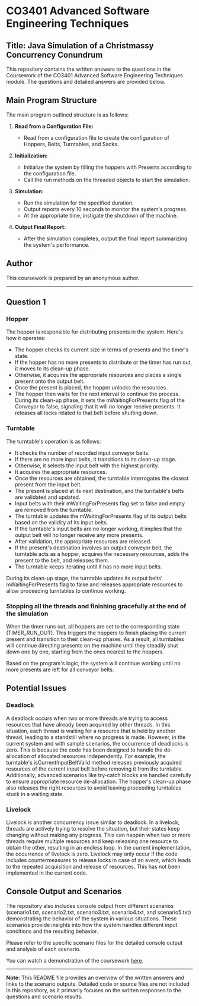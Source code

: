 # CO3401 Advanced Software Engineering Techniques

## Title: Java Simulation of a Christmassy Concurrency Conundrum

This repository contains the written answers to the questions in the Coursework of the CO3401 Advanced Software Engineering Techniques module. The questions and detailed answers are provided below.

## Main Program Structure

The main program outlined structure is as follows:

1. **Read from a Configuration File:**
   - Read from a configuration file to create the configuration of Hoppers, Belts, Turntables, and Sacks.

2. **Initialization:**
   - Initialize the system by filling the hoppers with Presents according to the configuration file.
   - Call the run methods on the threaded objects to start the simulation.

3. **Simulation:**
   - Run the simulation for the specified duration.
   - Output reports every 10 seconds to monitor the system's progress.
   - At the appropriate time, instigate the shutdown of the machine.

4. **Output Final Report:**
   - After the simulation completes, output the final report summarizing the system's performance.

## Author
This coursework is prepared by an anonymous author.

---

## Question 1

### Hopper
The hopper is responsible for distributing presents in the system. Here's how it operates:

- The hopper checks its current size in terms of presents and the timer's state.
- If the hopper has no more presents to distribute or the timer has run out, it moves to its clean-up phase.
- Otherwise, it acquires the appropriate resources and places a single present onto the output belt.
- Once the present is placed, the hopper unlocks the resources.
- The hopper then waits for the next interval to continue the process.
During its clean-up phase, it sets the mWaitingForPresents flag of the Conveyor to false, signaling that it will no longer receive presents. It releases all locks related to that belt before shutting down.

### Turntable
The turntable's operation is as follows:

- It checks the number of recorded input conveyor belts.
- If there are no more input belts, it transitions to its clean-up stage.
- Otherwise, it selects the input belt with the highest priority.
- It acquires the appropriate resources.
- Once the resources are obtained, the turntable interrogates the closest present from the input belt.
- The present is placed at its next destination, and the turntable's belts are validated and updated.
- Input belts with their mWaitingForPresents flag set to false and empty are removed from the turntable.
- The turntable updates the mWaitingForPresents flag of its output belts based on the validity of its input belts.
- If the turntable's input belts are no longer working, it implies that the output belt will no longer receive any more presents.
- After validation, the appropriate resources are released.
- If the present's destination involves an output conveyor belt, the turntable acts as a hopper, acquires the necessary resources, adds the present to the belt, and releases them.
- The turntable keeps iterating until it has no more input belts.

During its clean-up stage, the turntable updates its output belts' mWaitingForPresents flag to false and releases appropriate resources to allow proceeding turntables to continue working.

### Stopping all the threads and finishing gracefully at the end of the simulation
When the timer runs out, all hoppers are set to the corresponding state (TIMER_RUN_OUT). This triggers the hoppers to finish placing the current present and transition to their clean-up phases. As a result, all turntables will continue directing presents on the machine until they steadily shut down one by one, starting from the ones nearest to the hoppers.

Based on the program's logic, the system will continue working until no more presents are left for all conveyor belts.


## Potential Issues

### Deadlock
A deadlock occurs when two or more threads are trying to access resources that have already been acquired by other threads. In this situation, each thread is waiting for a resource that is held by another thread, leading to a standstill where no progress is made. However, in the current system and with sample scenarios, the occurrence of deadlocks is zero. This is because the code has been designed to handle the de-allocation of allocated resources independently. For example, the turntable's isCurrentInputBeltValid method releases previously acquired resources of the current input belt before removing it from the turntable. Additionally, advanced scenarios like try-catch blocks are handled carefully to ensure appropriate resource de-allocation. The hopper's clean-up phase also releases the right resources to avoid leaving proceeding turntables stuck in a waiting state.

### Livelock
Livelock is another concurrency issue similar to deadlock. In a livelock, threads are actively trying to resolve the situation, but their states keep changing without making any progress. This can happen when two or more threads require multiple resources and keep releasing one resource to obtain the other, resulting in an endless loop. In the current implementation, the occurrence of livelock is zero. Livelock may only occur if the code includes countermeasures to release locks in case of an event, which leads to the repeated acquisition and release of resources. This has not been implemented in the current code.

## Console Output and Scenarios
The repository also includes console output from different scenarios (scenario1.txt, scenario2.txt, scenario3.txt, scenario4.txt, and scenario5.txt) demonstrating the behavior of the system in various situations. These scenarios provide insights into how the system handles different input conditions and the resulting behavior.

Please refer to the specific scenario files for the detailed console output and analysis of each scenario.

You can watch a demonstration of the coursework [here](https://youtu.be/3TzfokdHSVc).

---

**Note:** This README file provides an overview of the written answers and links to the scenario outputs. Detailed code or source files are not included in this repository, as it primarily focuses on the written responses to the questions and scenario results.

